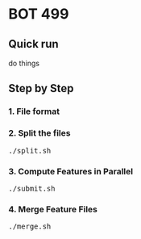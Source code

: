 # BOT 499



## Quick run


do things


## Step by Step

### 1. File format


### 2. Split the files

<pre>
./split.sh
</pre>


### 3. Compute Features in Parallel

<pre>
./submit.sh
</pre>


### 4. Merge Feature Files
<pre>
./merge.sh
</pre>
